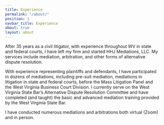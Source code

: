 ```yaml
---
title: Experience
permalink: "/about/"
position: 1
navbar_title: Experience
about: true
layout: about
---
```


After 35 years as a civil litigator, with experience throughout WV in state and federal courts, I have left my firm and started HHJ Mediations, LLC. My services include mediation, arbitration, and other forms of alternative dispute resolution. 

With experience representing plaintiffs and defendants, I have participated in dozens of mediations, including pre-suit mediation, mediations in litigation in state and federal courts, before the Mass Litigation Panel and the West Virginia Business Court Division. I currently serve on the West Virginia State Bar’s Alternative Dispute Resolution Committee and have completed (and taught) the basic and advanced mediation training provided by the West Virginia State Bar.

I have conducted numerous mediations and arbitrations both virtual (Zoom) and in person. 